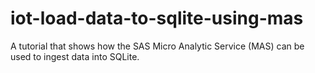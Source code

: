 # iot-load-data-to-sqlite-using-mas
A tutorial that shows how the SAS Micro Analytic Service (MAS) can be used to ingest data into SQLite.
